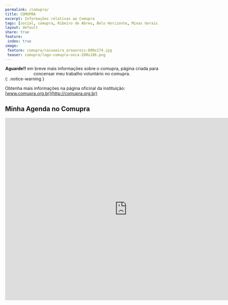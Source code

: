 ```yaml
---
permalink: /comupra/
title: COMUPRA
excerpt: Informações relativas ao Comupra 
tags: [social, comupra, Ribeiro de Abreu, Belo Horizonte, Minas Gerais, BRasil, Brazil, Projetos, Politica, politica publica, Deixe o Onça Beber Agua]
layout: default
share: true 
feature:
 index: true
image:
 feature: comupra/caixoeira_araaoreis-800x174.jpg
 teaser: comupra/logo-comupra-onca-200x186.png
---
```


<center><strong>Aguarde!!</strong> em breve mais informações sobre o comupra, página criada para concensar meu trabalho voluntário no comupra.</center>
{: .notice-warning }

Obtenha mais informações na página oficinal da instituição: [www.comupra.org.br](http://comupra.org.br)

## Minha Agenda no Comupra
<iframe src="https://www.google.com/calendar/embed?src=carlosdelfino.eti.br_nmfu68oj1cl492hhec64lctf68%40group.calendar.google.com&ctz=America/Sao_Paulo" style="border: 0" width="800" height="600" frameborder="0" scrolling="no"></iframe>